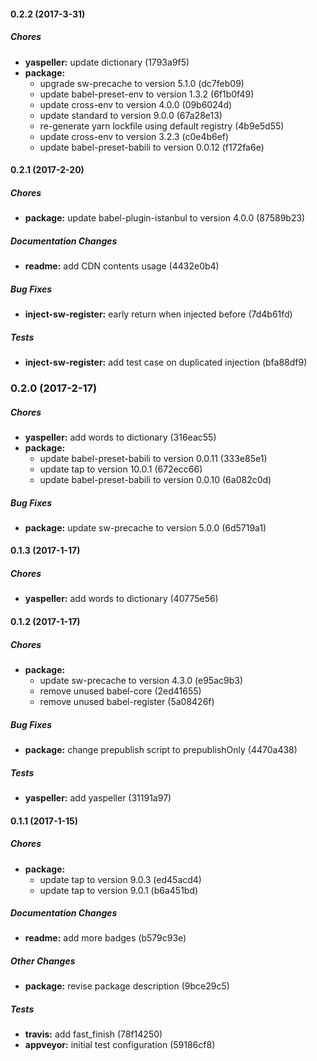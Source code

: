 #### 0.2.2 (2017-3-31)

##### Chores

* **yaspeller:** update dictionary (1793a9f5)
* **package:**
  * upgrade sw-precache to version 5.1.0 (dc7feb09)
  * update babel-preset-env to version 1.3.2 (6f1b0f49)
  * update cross-env to version 4.0.0 (09b6024d)
  * update standard to version 9.0.0 (67a28e13)
  * re-generate yarn lockfile using default registry (4b9e5d55)
  * update cross-env to version 3.2.3 (c0e4b6ef)
  * update babel-preset-babili to version 0.0.12 (f172fa6e)

#### 0.2.1 (2017-2-20)

##### Chores

* **package:** update babel-plugin-istanbul to version 4.0.0 (87589b23)

##### Documentation Changes

* **readme:** add CDN contents usage (4432e0b4)

##### Bug Fixes

* **inject-sw-register:** early return when injected before (7d4b61fd)

##### Tests

* **inject-sw-register:** add test case on duplicated injection (bfa88df9)

### 0.2.0 (2017-2-17)

##### Chores

* **yaspeller:** add words to dictionary (316eac55)
* **package:**
  * update babel-preset-babili to version 0.0.11 (333e85e1)
  * update tap to version 10.0.1 (672ecc66)
  * update babel-preset-babili to version 0.0.10 (6a082c0d)

##### Bug Fixes

* **package:** update sw-precache to version 5.0.0 (6d5719a1)

#### 0.1.3 (2017-1-17)

##### Chores

* **yaspeller:** add words to dictionary (40775e56)

#### 0.1.2 (2017-1-17)

##### Chores

* **package:**
  * update sw-precache to version 4.3.0 (e95ac9b3)
  * remove unused babel-core (2ed41655)
  * remove unused babel-register (5a08426f)

##### Bug Fixes

* **package:** change prepublish script to prepublishOnly (4470a438)

##### Tests

* **yaspeller:** add yaspeller (31191a97)

#### 0.1.1 (2017-1-15)

##### Chores

* **package:**
  * update tap to version 9.0.3 (ed45acd4)
  * update tap to version 9.0.1 (b6a451bd)

##### Documentation Changes

* **readme:** add more badges (b579c93e)

##### Other Changes

* **package:** revise package description (9bce29c5)

##### Tests

* **travis:** add fast_finish (78f14250)
* **appveyor:** initial test configuration (59186cf8)


